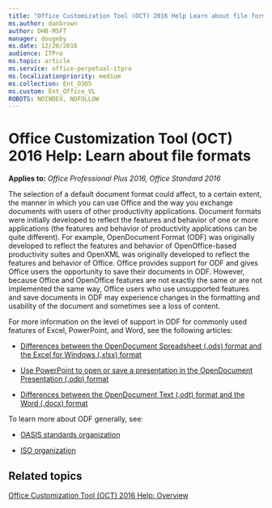 ```yaml
---
title: "Office Customization Tool (OCT) 2016 Help Learn about file formats"
ms.author: danbrown
author: DHB-MSFT
manager: dougeby
ms.date: 12/20/2016
audience: ITPro
ms.topic: article
ms.service: office-perpetual-itpro
ms.localizationpriority: medium
ms.collection: Ent_O365
ms.custom: Ent_Office_VL
ROBOTS: NOINDEX, NOFOLLOW
---
```


# Office Customization Tool (OCT) 2016 Help: Learn about file formats

**Applies to:** *Office Professional Plus 2016, Office Standard 2016*

The selection of a default document format could affect, to a certain extent, the manner in which you can use Office and the way you exchange documents with users of other productivity applications. Document formats were initially developed to reflect the features and behavior of one or more applications (the features and behavior of productivity applications can be quite different). For example, OpenDocument Format (ODF) was originally developed to reflect the features and behavior of OpenOffice-based productivity suites and OpenXML was originally developed to reflect the features and behavior of Office. Office provides support for ODF and gives Office users the opportunity to save their documents in ODF. However, because Office and OpenOffice features are not exactly the same or are not implemented the same way, Office users who use unsupported features and save documents in ODF may experience changes in the formatting and usability of the document and sometimes see a loss of content.
  
For more information on the level of support in ODF for commonly used features of Excel, PowerPoint, and Word, see the following articles:
  
- [Differences between the OpenDocument Spreadsheet (.ods) format and the Excel for Windows (.xlsx) format](https://support.microsoft.com/office/3db958c8-e0ac-49a5-9965-2c2f8afbd960)
    
- [Use PowerPoint to open or save a presentation in the OpenDocument Presentation (.odp) format](https://support.microsoft.com/office/94805e84-1b09-4c98-a8b5-0da2a52242a0)
    
- [Differences between the OpenDocument Text (.odt) format and the Word (.docx) format](https://support.microsoft.com/office/d9d51a92-56d1-4794-8b68-5efb57aebfdc)
    
To learn more about ODF generally, see:
  
- [OASIS standards organization](https://www.oasis-open.org/committees/tc_home.php?wg_abbrev=office)
    
- [ISO organization](https://www.iso.org/iso/home/store/catalogue_tc/catalogue_detail.md?csnumber=45245)
    
## Related topics
[Office Customization Tool (OCT) 2016 Help: Overview](oct-2016-help-overview.md)

